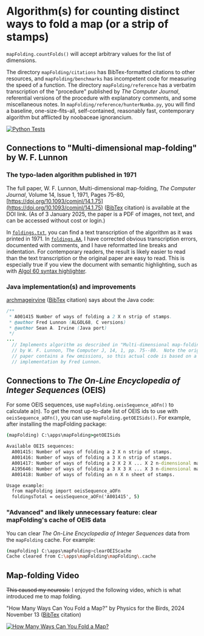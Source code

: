 # Algorithm(s) for counting distinct ways to fold a map (or a strip of stamps)

`mapFolding.countFolds()` will accept arbitrary values for the list of dimensions.

The directory `mapFolding/citations` has BibTex-formatted citations to other resources, and `mapFolding/benchmarks` has incompetent code for measuring the speed of a function. The directory `mapFolding/reference` has a verbatim transcription of the "procedure" published by _The Computer Journal_, referential versions of the procedure with explanatory comments, and some miscellaneous notes. In `mapFolding/reference/hunterNumba.py`, you will find a baseline, one-size-fits-all, self-contained, reasonably fast, contemporary algorithm but afflicted by noobaceae ignorancium.

[![Python Tests](https://github.com/hunterhogan/mapFolding/actions/workflows/unittests.yml/badge.svg)](https://github.com/hunterhogan/mapFolding/actions/workflows/unittests.yml)

## Connections to "Multi-dimensional map-folding" by W. F. Lunnon

### The typo-laden algorithm published in 1971

The full paper, W. F. Lunnon, Multi-dimensional map-folding, _The Computer Journal_, Volume 14, Issue 1, 1971, Pages 75–80, [https://doi.org/10.1093/comjnl/14.1.75](https://doi.org/10.1093/comjnl/14.1.75) ([BibTex](mapFolding/citations/Lunnon.bibtex) citation) is available at the DOI link. (As of 3 January 2025, the paper is a PDF of images, not text, and can be accessed without cost or login.)

In [`foldings.txt`](mapFolding/reference/foldings.txt), you can find a text transcription of the algorithm as it was printed in 1971. In [`foldings.AA`](mapFolding/reference/foldings.AA), I have corrected obvious transcription errors, documented with comments, and I have reformatted line breaks and indentation. For contemporary readers, the result is likely easier to read than the text transcription or the original paper are easy to read. This is especially true if you view the document with semantic highlighting, such as with [Algol 60 syntax highlighter](https://github.com/PolariTOON/language-algol60).

### Java implementation(s) and improvements

[archmageirvine](https://github.com/archmageirvine/joeis/blob/80e3e844b11f149704acbab520bc3a3a25ac34ff/src/irvine/oeis/a001/A001415.java) ([BibTex](mapFolding/citations/jOEIS.bibtex) citation) says about the Java code:

```java
/**
 * A001415 Number of ways of folding a 2 X n strip of stamps.
 * @author Fred Lunnon (ALGOL68, C versions)
 * @author Sean A. Irvine (Java port)
 */
...
  // Implements algorithm as described in "Multi-dimensional map-folding",
  // by W. F. Lunnon, The Computer J, 14, 1, pp. 75--80.  Note the original
  // paper contains a few omissions, so this actual code is based on a C
  // implementation by Fred Lunnon.
```

## Connections to _The On-Line Encyclopedia of Integer Sequences_ (OEIS)

For some OEIS sequences, use `mapFolding.oeisSequence_aOFn()` to calculate a(n). To get the most up-to-date list of OEIS ids to use with `oeisSequence_aOFn()`, you can use `mapFolding.getOEISids()`. For example, after installing the mapFolding package:

```cmd
(mapFolding) C:\apps\mapFolding>getOEISids

Available OEIS sequences:
  A001415: Number of ways of folding a 2 X n strip of stamps.
  A001416: Number of ways of folding a 3 X n strip of stamps.
  A001417: Number of ways of folding a 2 X 2 X ... X 2 n-dimensional map.
  A195646: Number of ways of folding a 3 X 3 X ... X 3 n-dimensional map.
  A001418: Number of ways of folding an n X n sheet of stamps.

Usage example:
  from mapFolding import oeisSequence_aOFn
  foldingsTotal = oeisSequence_aOFn('A001415', 5)
```

### "Advanced" and likely unnecessary feature: clear mapFolding's cache of OEIS data

You can clear _The On-Line Encyclopedia of Integer Sequences_ data from the `mapFolding` cache. For example:

```sh
(mapFolding) C:\apps\mapFolding>clearOEIScache
Cache cleared from C:\apps\mapFolding\mapFolding\.cache
```

## Map-folding Video

~~This caused my neurosis:~~ I enjoyed the following video, which is what introduced me to map folding.

"How Many Ways Can You Fold a Map?" by Physics for the Birds, 2024 November 13 ([BibTex](mapFolding/citations/Physics_for_the_Birds.bibtex) citation)

[![How Many Ways Can You Fold a Map?](https://i.ytimg.com/vi/sfH9uIY3ln4/hq720.jpg)](https://www.youtube.com/watch?v=sfH9uIY3ln4)
